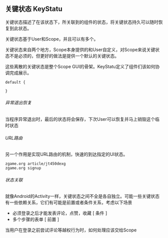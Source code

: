 ## 关键状态 KeyStatu

关键状态描述了在该状态下，所关联到的组件的状态，将关键状态持久可以随时恢复到此状态。

关键状态基于User和Scope，并且可以有多个。

关键状态来自两个地方，Scope本身提供的和User自定义，对Scope来说关键状态不是必须的，但更好的做法是提供一个默认的关键状态。

这些离散的关键状态是整个Scope GUI的骨架。KeyStatu定义了组件们该如何协调完成展示。



```
default {
	
}

```





###### 异常退出恢复

当程序异常退出时，最后的状态将会保存，下次User可以恢复并马上销毁这个临时状态

###### URL路由

另一个作用是实现URL路由的机制，快速的到达指定的UI状态。

```
zgame.org article/jt450dexg
zgame.org signup
```

###### 状态关联

就像Android的Activity一样，关键状态之间不全是各自独立。可能一些关键状态有一些依赖关系，它们有可能是前置或者条件关系，考虑以下场景

+ 必须登录之后才能发表评论，点赞，收藏 [ 条件 ]
+ 多个步骤的表单 [ 前置 ]

当用户在登录之前尝试评论等越权行为时，如何处理应该交给Scope